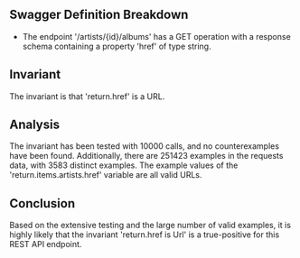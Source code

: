 ## Swagger Definition Breakdown
- The endpoint '/artists/{id}/albums' has a GET operation with a response schema containing a property 'href' of type string.

## Invariant
The invariant is that 'return.href' is a URL.

## Analysis
The invariant has been tested with 10000 calls, and no counterexamples have been found. Additionally, there are 251423 examples in the requests data, with 3583 distinct examples. The example values of the 'return.items.artists.href' variable are all valid URLs.

## Conclusion
Based on the extensive testing and the large number of valid examples, it is highly likely that the invariant 'return.href is Url' is a true-positive for this REST API endpoint.
